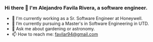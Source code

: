 ### Hi there 👋 I'm Alejandro Favila Rivera, a software engineer.
- 🔭 I'm currently working as a Sr. Software Engineer at Honeywell.
- 🌱 I’m currently pursuing a Master's in Software Engineering in UTD.
- 💬 Ask me about gardening or astronomy.
- 📫 How to reach me: favilar94@gmail.com
